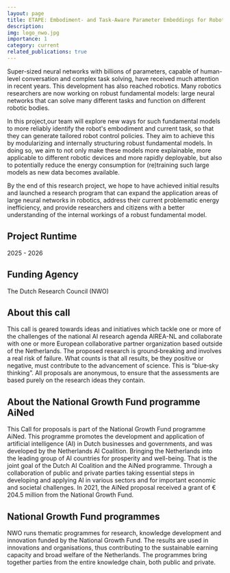 ```yaml
---
layout: page
title: ETAPE: Embodiment- and Task-Aware Parameter Embeddings for Robotic Foundation Models
description:
img: logo_nwo.jpg
importance: 1
category: current
related_publications: true
---
```

Super-sized neural networks with billions of parameters, capable of human-level conversation and complex task solving, have received much attention in recent years. This development has also reached robotics. Many robotics researchers are now working on robust fundamental models: large neural networks that can solve many different tasks and function on different robotic bodies.

In this project,our team will explore new ways for such fundamental models to more reliably identify the robot's embodiment and current task, so that they can generate tailored robot control policies. They aim to achieve this by modularizing and internally structuring robust fundamental models. In doing so, we aim to not only make these models more explainable, more applicable to different robotic devices and more rapidly deployable, but also to potentially reduce the energy consumption for (re)training such large models as new data becomes available.

By the end of this research project, we hope to have achieved initial results and launched a research program that can expand the application areas of large neural networks in robotics, address their current problematic energy inefficiency, and provide researchers and citizens with a better understanding of the internal workings of a robust fundamental model.

## Project Runtime
2025 - 2026

## Funding Agency
The Dutch Research Council (NWO)

## About this call
This call is geared towards ideas and initiatives which tackle one or more of the challenges of the national AI research agenda AIREA-NL and collaborate with one or more European collaborative partner organization based outside of the Netherlands. The proposed research is ground‐breaking and involves a real risk of failure. What counts is that all results, be they positive or negative, must contribute to the advancement of science. This is “blue‐sky thinking”. All proposals are anonymous, to ensure that the assessments are based purely on the research ideas they contain.

## About the National Growth Fund programme AiNed </h2>
This Call for proposals is part of the National Growth Fund programme AiNed. This programme promotes the development and application of artificial intelligence (AI) in Dutch businesses and governments, and was developed by the Netherlands AI Coalition. Bringing the Netherlands into the leading group of AI countries for prosperity and well-being. That is the joint goal of the Dutch AI Coalition and the AiNed programme. Through a collaboration of public and private parties taking essential steps in developing and applying AI in various sectors and for important economic and societal challenges. In 2021, the AiNed proposal received a grant of € 204.5 million from the National Growth Fund.

## National Growth Fund programmes </h2>
NWO runs thematic programmes for research, knowledge development and innovation funded by the National Growth Fund. The results are used in innovations and organisations, thus contributing to the sustainable earning capacity and broad welfare of the Netherlands. The programmes bring together parties from the entire knowledge chain, both public and private.
